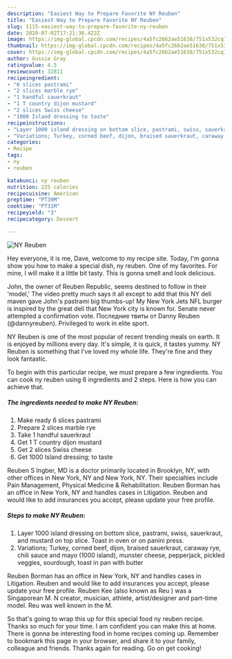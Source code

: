 ```yaml
---
description: "Easiest Way to Prepare Favorite NY Reuben"
title: "Easiest Way to Prepare Favorite NY Reuben"
slug: 1115-easiest-way-to-prepare-favorite-ny-reuben
date: 2020-07-02T17:21:36.422Z
image: https://img-global.cpcdn.com/recipes/4a5fc2662ae51638/751x532cq70/ny-reuben-recipe-main-photo.jpg
thumbnail: https://img-global.cpcdn.com/recipes/4a5fc2662ae51638/751x532cq70/ny-reuben-recipe-main-photo.jpg
cover: https://img-global.cpcdn.com/recipes/4a5fc2662ae51638/751x532cq70/ny-reuben-recipe-main-photo.jpg
author: Gussie Gray
ratingvalue: 4.5
reviewcount: 32811
recipeingredient:
- "6 slices pastrami"
- "2 slices marble rye"
- "1 handful sauerkraut"
- "1 T country dijon mustard"
- "2 slices Swiss cheese"
- "1000 Island dressing to taste"
recipeinstructions:
- "Layer 1000 island dressing on bottom slice, pastrami, swiss, sauerkraut, and mustard on top slice. Toast in oven or on panini press."
- "Variations; Turkey, corned beef, dijon, braised sauerkraut, caraway rye, chili sauce and mayo (1000 island), munster cheese, pepperjack, pickled veggies, sourdough, toast in pan with butter"
categories:
- Recipe
tags:
- ny
- reuben

katakunci: ny reuben 
nutrition: 225 calories
recipecuisine: American
preptime: "PT39M"
cooktime: "PT31M"
recipeyield: "3"
recipecategory: Dessert

---
```



![NY Reuben](https://img-global.cpcdn.com/recipes/4a5fc2662ae51638/751x532cq70/ny-reuben-recipe-main-photo.jpg)

Hey everyone, it is me, Dave, welcome to my recipe site. Today, I'm gonna show you how to make a special dish, ny reuben. One of my favorites. For mine, I will make it a little bit tasty. This is gonna smell and look delicious.

John, the owner of Reuben Republic, seems destined to follow in their &#39;model,&#39; The video pretty much says it all except to add that this NY deli maven gave John&#39;s pastrami big thumbs-up! My New York Jets NFL burger is inspired by the great deli that New York city is known for. Senate never attempted a confirmation vote. Последние твиты от Danny Reuben (@dannyreuben). Privileged to work in elite sport.

NY Reuben is one of the most popular of recent trending meals on earth. It is enjoyed by millions every day. It's simple, it is quick, it tastes yummy. NY Reuben is something that I've loved my whole life. They're fine and they look fantastic.


To begin with this particular recipe, we must prepare a few ingredients. You can cook ny reuben using 6 ingredients and 2 steps. Here is how you can achieve that.

<!--inarticleads1-->

##### The ingredients needed to make NY Reuben:

1. Make ready 6 slices pastrami
1. Prepare 2 slices marble rye
1. Take 1 handful sauerkraut
1. Get 1 T country dijon mustard
1. Get 2 slices Swiss cheese
1. Get 1000 Island dressing; to taste


Reuben S Ingber, MD is a doctor primarily located in Brooklyn, NY, with other offices in New York, NY and New York, NY. Their specialties include Pain Management, Physical Medicine &amp; Rehabilitation. Reuben Borman has an office in New York, NY and handles cases in Litigation. Reuben and would like to add insurances you accept, please update your free profile. 

<!--inarticleads2-->

##### Steps to make NY Reuben:

1. Layer 1000 island dressing on bottom slice, pastrami, swiss, sauerkraut, and mustard on top slice. Toast in oven or on panini press.
1. Variations; Turkey, corned beef, dijon, braised sauerkraut, caraway rye, chili sauce and mayo (1000 island), munster cheese, pepperjack, pickled veggies, sourdough, toast in pan with butter


Reuben Borman has an office in New York, NY and handles cases in Litigation. Reuben and would like to add insurances you accept, please update your free profile. Reuben Kee (also known as Reu ) was a Singaporean M. N creator, musician, athlete, artist/designer and part-time model. Reu was well known in the M. 

So that's going to wrap this up for this special food ny reuben recipe. Thanks so much for your time. I am confident you can make this at home. There is gonna be interesting food in home recipes coming up. Remember to bookmark this page in your browser, and share it to your family, colleague and friends. Thanks again for reading. Go on get cooking!
